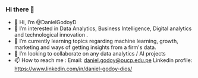 ### Hi there 👋

<!--
**DanielGodoyD/DanielGodoyD** is a ✨ _special_ ✨ repository because its `README.md` (this file) appears on your GitHub profile.
-->

- 👋 Hi, I’m @DanielGodoyD
- 👀 I’m interested in Data Analytics, Business Intelligence, Digital analytics and technological innovation .
- 🌱 I’m currently learning topics regarding machine learning, growth, marketing and ways of getting insights from a firm's data.
- 💞️ I’m looking to collaborate on any data analytics / AI projects
- 📫 How to reach me : 
  Email: daniel.godoy@pucp.edu.pe 
  Linkedin profile: https://www.linkedin.com/in/daniel-godoy-dios/
